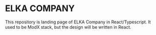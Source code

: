 # ELKA COMPANY

This repository is landing page of ELKA Company in React/Typescript. It used to be ModX stack, but the design will be written in React.

